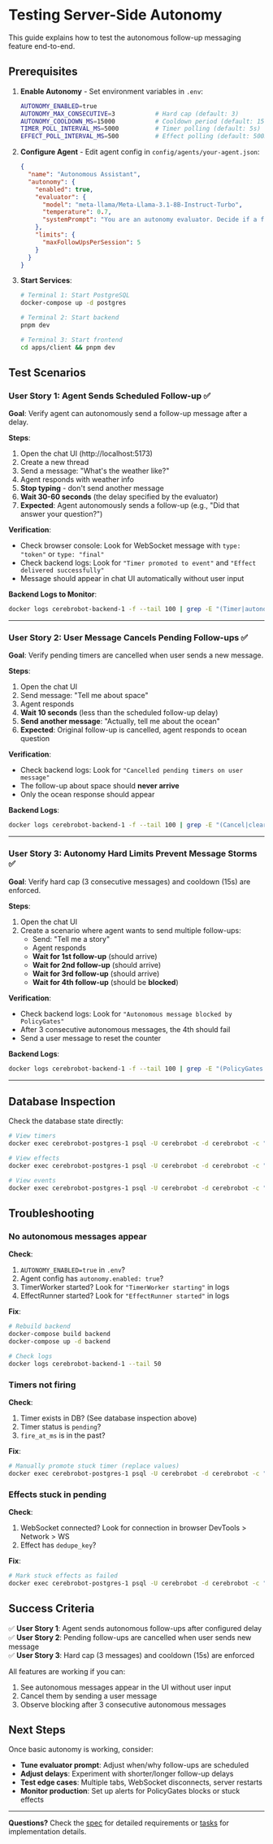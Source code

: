 # Testing Server-Side Autonomy

This guide explains how to test the autonomous follow-up messaging feature end-to-end.

## Prerequisites

1. **Enable Autonomy** - Set environment variables in `.env`:
   ```bash
   AUTONOMY_ENABLED=true
   AUTONOMY_MAX_CONSECUTIVE=3           # Hard cap (default: 3)
   AUTONOMY_COOLDOWN_MS=15000           # Cooldown period (default: 15s)
   TIMER_POLL_INTERVAL_MS=5000          # Timer polling (default: 5s)
   EFFECT_POLL_INTERVAL_MS=500          # Effect polling (default: 500ms)
   ```

2. **Configure Agent** - Edit agent config in `config/agents/your-agent.json`:
   ```json
   {
     "name": "Autonomous Assistant",
     "autonomy": {
       "enabled": true,
       "evaluator": {
         "model": "meta-llama/Meta-Llama-3.1-8B-Instruct-Turbo",
         "temperature": 0.7,
         "systemPrompt": "You are an autonomy evaluator. Decide if a follow-up message is needed. Schedule follow-ups when the user might benefit from a check-in, but don't schedule if the conversation feels complete."
       },
       "limits": {
         "maxFollowUpsPerSession": 5
       }
     }
   }
   ```

3. **Start Services**:
   ```bash
   # Terminal 1: Start PostgreSQL
   docker-compose up -d postgres
   
   # Terminal 2: Start backend
   pnpm dev
   
   # Terminal 3: Start frontend
   cd apps/client && pnpm dev
   ```

## Test Scenarios

### User Story 1: Agent Sends Scheduled Follow-up ✅

**Goal**: Verify agent can autonomously send a follow-up message after a delay.

**Steps**:
1. Open the chat UI (http://localhost:5173)
2. Create a new thread
3. Send a message: "What's the weather like?"
4. Agent responds with weather info
5. **Stop typing** - don't send another message
6. **Wait 30-60 seconds** (the delay specified by the evaluator)
7. **Expected**: Agent autonomously sends a follow-up (e.g., "Did that answer your question?")

**Verification**:
- Check browser console: Look for WebSocket message with `type: "token"` or `type: "final"`
- Check backend logs: Look for `"Timer promoted to event"` and `"Effect delivered successfully"`
- Message should appear in chat UI automatically without user input

**Backend Logs to Monitor**:
```bash
docker logs cerebrobot-backend-1 -f --tail 100 | grep -E "(Timer|autonomous|schedule)"
```

---

### User Story 2: User Message Cancels Pending Follow-ups ✅

**Goal**: Verify pending timers are cancelled when user sends a new message.

**Steps**:
1. Open the chat UI
2. Send message: "Tell me about space"
3. Agent responds
4. **Wait 10 seconds** (less than the scheduled follow-up delay)
5. **Send another message**: "Actually, tell me about the ocean"
6. **Expected**: Original follow-up is cancelled, agent responds to ocean question

**Verification**:
- Check backend logs: Look for `"Cancelled pending timers on user message"`
- The follow-up about space should **never arrive**
- Only the ocean response should appear

**Backend Logs**:
```bash
docker logs cerebrobot-backend-1 -f --tail 100 | grep -E "(Cancel|clear)"
```

---

### User Story 3: Autonomy Hard Limits Prevent Message Storms ✅

**Goal**: Verify hard cap (3 consecutive messages) and cooldown (15s) are enforced.

**Steps**:
1. Open the chat UI
2. Create a scenario where agent wants to send multiple follow-ups:
   - Send: "Tell me a story"
   - Agent responds
   - **Wait for 1st follow-up** (should arrive)
   - **Wait for 2nd follow-up** (should arrive)
   - **Wait for 3rd follow-up** (should arrive)
   - **Wait for 4th follow-up** (should be **blocked**)

**Verification**:
- Check backend logs: Look for `"Autonomous message blocked by PolicyGates"`
- After 3 consecutive autonomous messages, the 4th should fail
- Send a user message to reset the counter

**Backend Logs**:
```bash
docker logs cerebrobot-backend-1 -f --tail 100 | grep -E "(PolicyGates|blocked|hard_cap)"
```

---

## Database Inspection

Check the database state directly:

```bash
# View timers
docker exec cerebrobot-postgres-1 psql -U cerebrobot -d cerebrobot -c "SELECT session_key, timer_id, fire_at_ms, status FROM timers ORDER BY created_at DESC LIMIT 10;"

# View effects
docker exec cerebrobot-postgres-1 psql -U cerebrobot -d cerebrobot -c "SELECT session_key, type, status, created_at FROM effects ORDER BY created_at DESC LIMIT 10;"

# View events
docker exec cerebrobot-postgres-1 psql -U cerebrobot -d cerebrobot -c "SELECT session_key, type, seq, created_at FROM events ORDER BY created_at DESC LIMIT 10;"
```

## Troubleshooting

### No autonomous messages appear

**Check**:
1. `AUTONOMY_ENABLED=true` in `.env`?
2. Agent config has `autonomy.enabled: true`?
3. TimerWorker started? Look for `"TimerWorker starting"` in logs
4. EffectRunner started? Look for `"EffectRunner started"` in logs

**Fix**:
```bash
# Rebuild backend
docker-compose build backend
docker-compose up -d backend

# Check logs
docker logs cerebrobot-backend-1 --tail 50
```

### Timers not firing

**Check**:
1. Timer exists in DB? (See database inspection above)
2. Timer status is `pending`?
3. `fire_at_ms` is in the past?

**Fix**:
```bash
# Manually promote stuck timer (replace values)
docker exec cerebrobot-postgres-1 psql -U cerebrobot -d cerebrobot -c "UPDATE timers SET fire_at_ms = extract(epoch from now()) * 1000 WHERE timer_id = 'YOUR_TIMER_ID';"
```

### Effects stuck in pending

**Check**:
1. WebSocket connected? Look for connection in browser DevTools > Network > WS
2. Effect has `dedupe_key`?

**Fix**:
```bash
# Mark stuck effects as failed
docker exec cerebrobot-postgres-1 psql -U cerebrobot -d cerebrobot -c "UPDATE effects SET status = 'failed' WHERE status = 'pending' AND created_at < now() - interval '1 hour';"
```

## Success Criteria

✅ **User Story 1**: Agent sends autonomous follow-ups after configured delay  
✅ **User Story 2**: Pending follow-ups are cancelled when user sends new message  
✅ **User Story 3**: Hard cap (3 messages) and cooldown (15s) are enforced  

All features are working if you can:
1. See autonomous messages appear in the UI without user input
2. Cancel them by sending a user message
3. Observe blocking after 3 consecutive autonomous messages

## Next Steps

Once basic autonomy is working, consider:
- **Tune evaluator prompt**: Adjust when/why follow-ups are scheduled
- **Adjust delays**: Experiment with shorter/longer follow-up delays
- **Test edge cases**: Multiple tabs, WebSocket disconnects, server restarts
- **Monitor production**: Set up alerts for PolicyGates blocks or stuck effects

---

**Questions?** Check the [spec](./spec.md) for detailed requirements or [tasks](./tasks.md) for implementation details.
